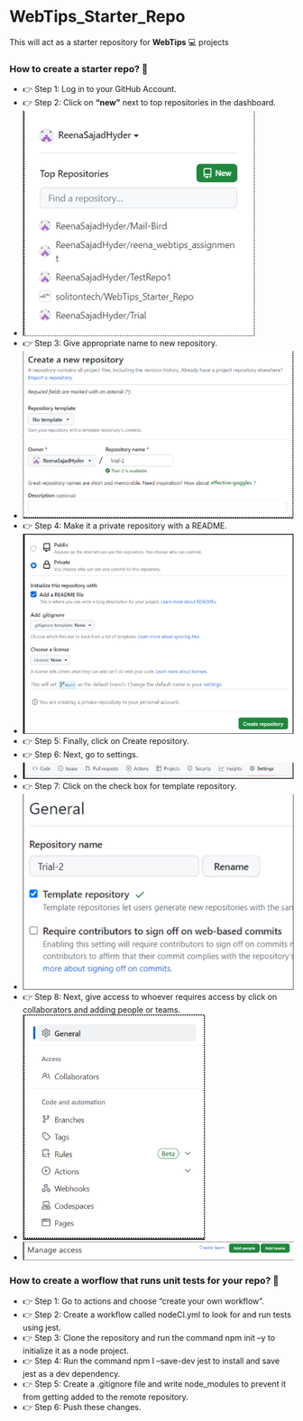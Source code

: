 # WebTips_Starter_Repo
This will act as a starter repository for **WebTips** 💻 projects

### How to create a starter repo? 🏁

- 👉 Step 1: Log in to your GitHub Account.
- 👉 Step 2: Click on **“new”** next to top repositories in the dashboard.
- ![create a new repo](https://github.com/solitontech/WebTips_Starter_Repo/blob/main/assets/ReadMeImages/Step1.PNG)
- 👉 Step 3: Give appropriate name to new repository.
- ![give name to repo](https://github.com/solitontech/WebTips_Starter_Repo/blob/main/assets/ReadMeImages/Step2.PNG)
- 👉 Step 4: Make it a private repository with a README.
- ![make repo private](https://github.com/solitontech/WebTips_Starter_Repo/blob/main/assets/ReadMeImages/Step3.PNG)
- 👉 Step 5: Finally, click on Create repository.
- 👉 Step 6: Next, go to settings.
- ![go to settings](https://github.com/solitontech/WebTips_Starter_Repo/blob/main/assets/ReadMeImages/Step4.PNG)
- 👉 Step 7:  Click on the check box for template repository.
- ![make it a template repo](https://github.com/solitontech/WebTips_Starter_Repo/blob/main/assets/ReadMeImages/Step5.PNG)
- 👉 Step 8: Next, give access to whoever requires access by click on collaborators and adding people or teams.
- ![add collaborators](https://github.com/solitontech/WebTips_Starter_Repo/blob/main/assets/ReadMeImages/Step6_1.PNG)
- ![add collaborators](https://github.com/solitontech/WebTips_Starter_Repo/blob/main/assets/ReadMeImages/Step6_2.PNG)
 
### How to create a worflow that runs unit tests for your repo? 🏁

- 👉 Step 1: Go to actions and choose “create your own workflow”.
- 👉 Step 2: Create a workflow called nodeCI.yml to look for and run tests using jest. 
- 👉 Step 3: Clone the repository and run the command npm init –y to initialize it as a node project.
- 👉 Step 4: Run the command npm I –save-dev jest to install and save jest as a dev dependency.
- 👉 Step 5: Create a .gitignore file and write node_modules to prevent it from getting added to the remote repository.
- 👉 Step 6: Push these changes.
